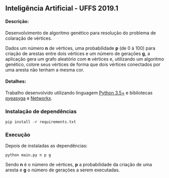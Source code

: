 ## Inteligência Artificial - UFFS 2019.1

#### Descrição:
Desenvolvimento de algoritmo genético para resolução do problema de colaração de vértices.

Dados um número __n__ de vértices, uma probabilidade __p__ (de 0 à 100) para criação de arestas entre dois vértices e um número de gerações __g__, a aplicação gera um grafo aleatório com __n__ vértices e, utilizando um algoritmo genético, colore seus vértices de forma que dois vértices conectados por uma aresta não tenham a mesma cor.

#### Detalhes:
Trabalho desenvolvido utilizando linguagem [Python 3.5+](https://www.python.org/) e bibliotecas [pyeasyga](https://github.com/remiomosowon/pyeasyga) e [Networkx](https://networkx.github.io/).

### Instalação de dependências
```
pip install -r requirements.txt
```

### Execução
Depois de instaladas as dependências:
```
python main.py n p g
```
Sendo __n__ é o número de vértices, __p__ a probabilidade da criação de uma aresta e __g__ o número de gerações a serem executadas.

